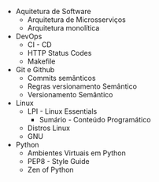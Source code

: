 
- Aquitetura de Software
	- Arquitetura de Microsserviços
	- Arquitetura monolítica
- DevOps
	- CI - CD
	- HTTP Status Codes
	- Makefile
- Git e Github
	- Commits semânticos
	- Regras versionamento Semântico
	- Versionamento Semântico
- Linux
	- LPI - Linux Essentials
		- Sumário - Conteúdo Programático
	- Distros Linux
	- GNU
- Python
	- Ambientes Virtuais em Python
	- PEP8 - Style Guide
	- Zen of Python
